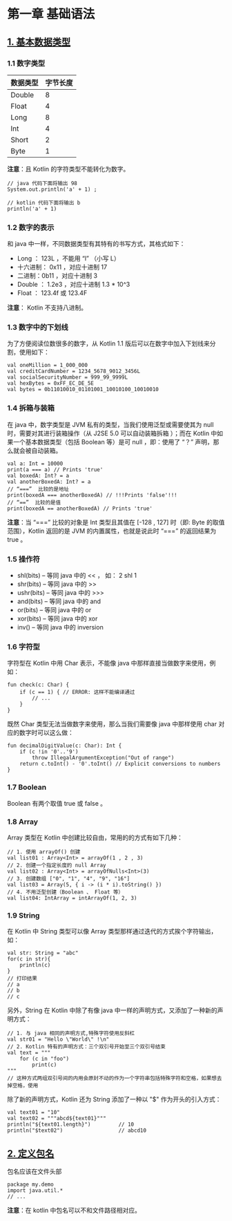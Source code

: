 # 第一章 基础语法 #
## [1. 基本数据类型](http://kotlinlang.org/docs/reference/basic-types.html) ##
### 1.1 数字类型 ###

| 数据类型 | 字节长度 |
|---------|---------|
| Double  |	8       |
| Float	  | 4       |
| Long	  | 8       |
| Int	  | 4       |
| Short	  | 2       |
| Byte	  | 1       |

**注意**：且 Kotlin 的字符类型不能转化为数字。
	
	// java 代码下面将输出 98
	System.out.println('a' + 1) ;

	// kotlin 代码下面将输出 b
	println('a' + 1) 
### 1.2 数字的表示 ###
和 java 中一样，不同数据类型有其特有的书写方式，其格式如下：
- Long ： 123L ，不能用 “l” （小写 L）
- 十六进制： 0x11 ，对应十进制 17
- 二进制：0b11 ，对应十进制 3
- Double ： 1.2e3 ，对应十进制 1.3 * 10^3
- Float ： 123.4f 或 123.4F

**注意**： Kotlin 不支持八进制。
### 1.3 数字中的下划线 ###
为了方便阅读位数很多的数字，从 Kotlin 1.1 版后可以在数字中加入下划线来分割，使用如下：

	val oneMillion = 1_000_000
	val creditCardNumber = 1234_5678_9012_3456L
	val socialSecurityNumber = 999_99_9999L
	val hexBytes = 0xFF_EC_DE_5E
	val bytes = 0b11010010_01101001_10010100_10010010
### 1.4 拆箱与装箱 ###
在 java 中，数字类型是 JVM 私有的类型，当我们使用泛型或需要使其为 null 时，需要对其进行装箱操作（从 J2SE 5.0 可以自动装箱拆箱 ）；而在 Kotlin 中如果一个基本数据类型（包括 Boolean 等）是可 null ，即：使用了 “？” 声明，那么就会被自动装箱。

	val a: Int = 10000
	print(a === a) // Prints 'true'
	val boxedA: Int? = a
	val anotherBoxedA: Int? = a
	// “===”  比较的是地址
	print(boxedA === anotherBoxedA) // !!!Prints 'false'!!!
	// “==”  比较的是值
	print(boxedA == anotherBoxedA) // Prints 'true'
**注意**：当 “===” 比较的对象是 Int 类型且其值在 [-128 , 127] 时（即: Byte 的取值范围），Kotlin 返回的是 JVM 的内置属性，也就是说此时 “===” 的返回结果为 true 。
### 1.5 操作符 ###
- shl(bits) – 等同 java 中的 << ， 如： 2 shl 1
- shr(bits) – 等同 java 中的 >>
- ushr(bits) – 等同 java 中的 >>>
- and(bits) – 等同 java 中的 and
- or(bits) – 等同 java 中的 or
- xor(bits) – 等同 java 中的 xor
- inv() – 等同 java 中的 inversion

### 1.6 字符型 ###
字符型在 Kotlin 中用 Char 表示，不能像 java 中那样直接当做数字来使用，例如：

	fun check(c: Char) {
    	if (c == 1) { // ERROR: 这样不能编译通过
        	// ...
    	}
	}
既然 Char 类型无法当做数字来使用，那么当我们需要像 java 中那样使用 char 对应的数字时可以这么做：

	fun decimalDigitValue(c: Char): Int {
    	if (c !in '0'..'9')
        	throw IllegalArgumentException("Out of range")
    	return c.toInt() - '0'.toInt() // Explicit conversions to numbers
	}
### 1.7 Boolean ###
Boolean 有两个取值 true 或 false 。
### 1.8 Array ###
Array 类型在 Kotlin 中创建比较自由，常用的的方式有如下几种：

	// 1. 使用 arrayOf() 创建
	val list01 : Array<Int> = arrayOf(1 , 2 , 3)
	// 2. 创建一个指定长度的 null Array
	val list02 : Array<Int> = arrayOfNulls<Int>(3) 
	// 3. 创建数组 ["0", "1", "4", "9", "16"]
	val list03 = Array(5, { i -> (i * i).toString() })
	// 4. 不用泛型创建（Boolean 、 Float 等）
	val list04: IntArray = intArrayOf(1, 2, 3)


### 1.9 String ###
在 Kotlin 中 String 类型可以像 Array 类型那样通过迭代的方式挨个字符输出，如：

	val str: String = "abc"
	for(c in str){
		println(c)
	}
	// 打印结果
	// a
	// b
	// c
另外，String 在 Kotlin 中除了有像 java 中一样的声明方式，又添加了一种新的声明方式：

	// 1. 与 java 相同的声明方式,特殊字符使用反斜杠
	val str01 = "Hello \"World\" !\n"  
	// 2. Kotlin 特有的声明方式：三个双引号开始至三个双引号结束
	val text = """
    	for (c in "foo")
        	print(c)
	"""
	// 这种方式两组双引号间的内用会原封不动的作为一个字符串包括特殊字符和空格，如果想去掉空格，使用 
	
除了新的声明方式，Kotlin 还为 String 添加了一种以 "$" 作为开头的引入方式：

	val text01 = "10"
    val text02 = """abcd${text01}"""
    println("${text01.length}")			// 10
    println("$text02")				    // abcd10
## [2. 定义包名](http://kotlinlang.org/docs/reference/basic-syntax.html) ##
包名应该在文件头部

	package my.demo
	import java.util.*
	// ...

**注意**：在 kotlin 中包名可以不和文件路径相对应。